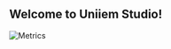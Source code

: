 ## Welcome to **Uniiem Studio**!

![Metrics](https://metrics.lecoq.io/UniiemStudio?template=classic&repositories=1&repositories=100&repositories.batch=100&repositories.forks=false&repositories.affiliations=owner&repositories.featured=UniiemStudio%2FCTFever&config.timezone=Asia%2FHong_Kong)

